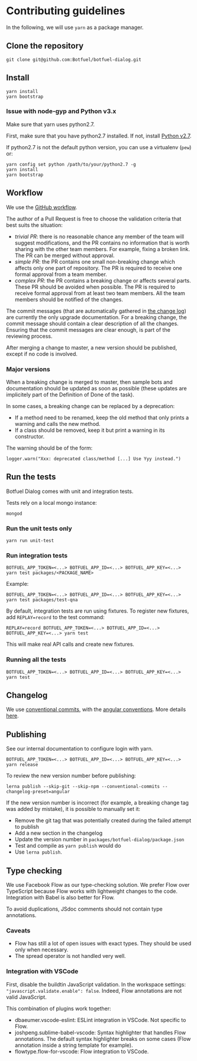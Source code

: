 # Contributing guidelines

In the following, we will use `yarn` as a package manager.


## Clone the repository

```shell
git clone git@github.com:Botfuel/botfuel-dialog.git
```

## Install

```shell
yarn install
yarn bootstrap
```

### Issue with node-gyp and Python v3.x

Make sure that yarn uses python2.7.

First, make sure that you have python2.7 installed. If not, install [Python v2.7](https://www.python.org/downloads/release/python-2714/).

If python2.7 is not the default python version, you can use a virtualenv (`pew`) or:

```shell
yarn config set python /path/to/your/python2.7 -g
yarn install
yarn bootstrap
```


## Workflow

We use the [GitHub workflow](https://guides.github.com/introduction/flow/).

The author of a Pull Request is free to choose the validation criteria that best suits the situation:
* *trivial PR*: there is no reasonable chance any member of the team will suggest modifications, and the PR contains no information that is worth sharing with the other team members. For example, fixing a broken link. The PR can be merged without approval.
* *simple PR*: the PR contains one small non-breaking change which affects only one part of repository. The PR is required to receive one formal approval from a team member.
* *complex PR*: the PR contains a breaking change or affects several parts. These PR should be avoided when possible. The PR is required to receive formal approval from at least two team members. All the team members should be notified of the changes.

The commit messages (that are automatically gathered in [the change log](CHANGELOG.md)) are currently the only upgrade documentation. For a breaking change, the commit message should contain a clear description of all the changes. Ensuring that the commit messages are clear enough, is part of the reviewing process.

After merging a change to master, a new version should be published, except if no code is involved.

### Major versions

When a breaking change is merged to master, then sample bots and documentation should be updated as soon as possible (these updates are implicitely part of the Definition of Done of the task).

In some cases, a breaking change can be replaced by a deprecation:
* If a method need to be renamed, keep the old method that only prints a warning and calls the new method.
* If a class should be removed, keep it but print a warning in its constructor.

The warning should be of the form:
```
logger.warn("Xxx: deprecated class/method [...] Use Yyy instead.")
```

## Run the tests

Botfuel Dialog comes with unit and integration tests.

Tests rely on a local mongo instance:

```
mongod
```


### Run the unit tests only

```shell
yarn run unit-test
```


### Run integration tests

```shell
BOTFUEL_APP_TOKEN=<...> BOTFUEL_APP_ID=<...> BOTFUEL_APP_KEY=<...> yarn test packages/<PACKAGE_NAME>
```

Example:

```shell
BOTFUEL_APP_TOKEN=<...> BOTFUEL_APP_ID=<...> BOTFUEL_APP_KEY=<...> yarn test packages/test-qna
```

By default, integration tests are run using fixtures.
To register new fixtures, add `REPLAY=record` to the test command:

```shell
REPLAY=record BOTFUEL_APP_TOKEN=<...> BOTFUEL_APP_ID=<...> BOTFUEL_APP_KEY=<...> yarn test
```

This will make real API calls and create new fixtures.


### Running all the tests

```shell
BOTFUEL_APP_TOKEN=<...> BOTFUEL_APP_ID=<...> BOTFUEL_APP_KEY=<...> yarn test
```


## Changelog

We use [conventional commits](https://conventionalcommits.org/), with the [angular conventions](https://github.com/conventional-changelog/conventional-changelog/tree/master/packages/conventional-changelog-angular). More details [here](https://github.com/angular/angular/blob/master/CONTRIBUTING.md#-commit-message-guidelines).


## Publishing

See our internal documentation to configure login with yarn.

```
BOTFUEL_APP_TOKEN=<...> BOTFUEL_APP_ID=<...> BOTFUEL_APP_KEY=<...> yarn release
```

To review the new version number before publishing:
```
lerna publish --skip-git --skip-npm --conventional-commits --changelog-preset=angular
```

If the new version number is incorrect (for example, a breaking change tag was added by mistake), it is possible to manually set it:
* Remove the git tag that was potentially created during the failed attempt to publish
* Add a new section in the changelog
* Update the version number in `packages/botfuel-dialog/package.json`
* Test and compile as `yarn publish` would do
* Use `lerna publish`.


## Type checking

We use Facebook Flow as our type-checking solution. We prefer Flow over TypeScript because Flow works with lightweight changes to the code. Integration with Babel is also better for Flow.

To avoid duplications, JSdoc comments should not contain type annotations.


### Caveats

* Flow has still a lot of open issues with exact types. They should be used only when necessary.
* The spread operator is not handled very well.


### Integration with VSCode

First, disable the buildtin JavaScript validation. In the workspace settings: `"javascript.validate.enable": false`. Indeed, Flow annotations are not valid JavaScript.

This combination of plugins work together:
* dbaeumer.vscode-eslint: ESLint integration in VSCode. Not specific to Flow.
* joshpeng.sublime-babel-vscode: Syntax highlighter that handles Flow annotations. The default syntax highlighter breaks on some cases (Flow annotation inside a string template for example).
* flowtype.flow-for-vscode: Flow integration to VSCode.
